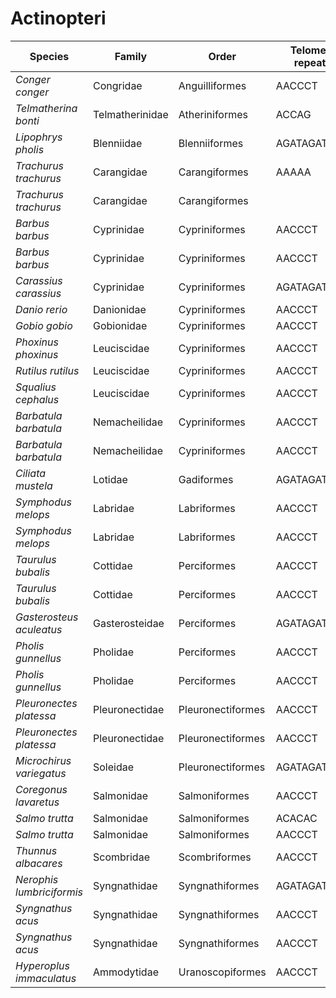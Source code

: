 # Actinopteri

| Species | Family | Order | Telomeric repeat 1 | Telomeric repeat 2 | Data type |
| -- | --- | --- | --- | --- | --- |
| *Conger conger* | Congridae | Anguilliformes | AACCCT | AACCCTAACCCT | pacbio |
| *Telmatherina bonti* | Telmatherinidae | Atheriniformes | ACCAG | AACCCT | pacbio |
| *Lipophrys pholis* | Blenniidae | Blenniiformes | AGATAGAT | AACCCT | pacbio |
| *Trachurus trachurus* | Carangidae | Carangiformes | AAAAA | AACCCT | assembly |
| *Trachurus trachurus* | Carangidae | Carangiformes |  |  | pacbio |
| *Barbus barbus* | Cyprinidae | Cypriniformes | AACCCT | AACCCTAACCCT | assembly |
| *Barbus barbus* | Cyprinidae | Cypriniformes | AACCCT | ACACAC | pacbio |
| *Carassius carassius* | Cyprinidae | Cypriniformes | AGATAGAT | AACCCT | pacbio |
| *Danio rerio* | Danionidae | Cypriniformes | AACCCT | AGATAGAT | pacbio |
| *Gobio gobio* | Gobionidae | Cypriniformes | AACCCT | AGATAGAT | pacbio |
| *Phoxinus phoxinus* | Leuciscidae | Cypriniformes | AACCCT | AATGC | pacbio |
| *Rutilus rutilus* | Leuciscidae | Cypriniformes | AACCCT | AGATAGAT | pacbio |
| *Squalius cephalus* | Leuciscidae | Cypriniformes | AACCCT | AACCCTAACCCT | pacbio |
| *Barbatula barbatula* | Nemacheilidae | Cypriniformes | AACCCT | AACCCTAACCCT | assembly |
| *Barbatula barbatula* | Nemacheilidae | Cypriniformes | AACCCT | AACCCTAACCCT | pacbio |
| *Ciliata mustela* | Lotidae | Gadiformes | AGATAGATAGAT | AACCCT | pacbio |
| *Symphodus melops* | Labridae | Labriformes | AACCCT | AACCCTAACCCT | assembly |
| *Symphodus melops* | Labridae | Labriformes | AACCCT | AACCCTAACCCT | pacbio |
| *Taurulus bubalis* | Cottidae | Perciformes | AACCCT | AACCCTAACCCT | assembly |
| *Taurulus bubalis* | Cottidae | Perciformes | AACCCT | ACACAC | pacbio |
| *Gasterosteus aculeatus* | Gasterosteidae | Perciformes | AGATAGAT | AACCCT | pacbio |
| *Pholis gunnellus* | Pholidae | Perciformes | AACCCT | AACCCTAACCCT | assembly |
| *Pholis gunnellus* | Pholidae | Perciformes | AACCCT | AACCCTAACCCT | pacbio |
| *Pleuronectes platessa* | Pleuronectidae | Pleuronectiformes | AACCCT | AACCCTAACCCT | assembly |
| *Pleuronectes platessa* | Pleuronectidae | Pleuronectiformes | AACCCT | AACCCTAACCCT | pacbio |
| *Microchirus variegatus* | Soleidae | Pleuronectiformes | AGATAGAT | ACTAT | pacbio |
| *Coregonus lavaretus* | Salmonidae | Salmoniformes | AACCCT | AACCCTAACCCT | pacbio |
| *Salmo trutta* | Salmonidae | Salmoniformes | ACACAC | AACCCT | assembly |
| *Salmo trutta* | Salmonidae | Salmoniformes | AACCCT | AACCCTAACCCT | pacbio |
| *Thunnus albacares* | Scombridae | Scombriformes | AACCCT | ACACAC | pacbio |
| *Nerophis lumbriciformis* | Syngnathidae | Syngnathiformes | AGATAGAT | AACCCT | pacbio |
| *Syngnathus acus* | Syngnathidae | Syngnathiformes | AACCCT | AACCCTAACCCT | assembly |
| *Syngnathus acus* | Syngnathidae | Syngnathiformes | AACCCT | AACCCTAACCCT | pacbio |
| *Hyperoplus immaculatus* | Ammodytidae | Uranoscopiformes | AACCCT | AACCCTAACCCT | pacbio |
